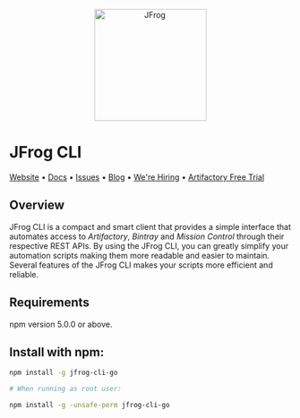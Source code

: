 <p align="center">
  <a href="https://jfrog.com/">
    <img alt="JFrog" src="https://github.com/JFrogDev/jfrog-cli-go/blob/master/npm/assets/jfrog.jpg?raw=true" width="200">
  </a>
</p>

# JFrog CLI
[Website](http://www.jfrog.com)  •  [Docs](https://www.jfrog.com/confluence/display/CLI/JFrog+CLI)  •  [Issues](https://github.com/JFrogDev/jfrog-cli-go/issues)  •  [Blog](https://jfrog.com/blog/)  •  [We're Hiring](https://join.jfrog.com/)  •  [Artifactory Free Trial](https://jfrog.com/artifactory/free-trial/)

## Overview
JFrog CLI is a compact and smart client that provides a simple interface that automates access to *Artifactory*, *Bintray* and *Mission Control* through their respective REST APIs.
By using the JFrog CLI, you can greatly simplify your automation scripts making them more readable and easier to maintain.
Several features of the JFrog CLI makes your scripts more efficient and reliable.

## Requirements
npm version 5.0.0 or above.


## Install with npm:
  ```bash
  npm install -g jfrog-cli-go
  
  # When running as root user:
  
  npm install -g -unsafe-perm jfrog-cli-go

  ```
  